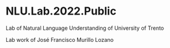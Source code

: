 # NLU.Lab.2022.Public
Lab of Natural Language Understanding of University of Trento

Lab work of José Francisco Murillo Lozano

